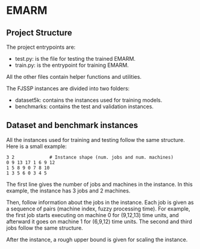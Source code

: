 # EMARM
## Project Structure

The project entrypoints are:
- test.py: is the file for testing the trained EMARM.
- train.py: is the entrypoint for training EMARM.

All the other files contain helper functions and utilities.

The FJSSP instances are divided into two folders:
- dataset5k: contains the instances used for training models.
- benchmarks: contains the test and validation instances. 


## Dataset and benchmark instances

All the instances used for training and testing follow the same structure.
Here is a small example:

```
3 2             # Instance shape (num. jobs and num. machines)
0 9 13 17 1 6 9 12
1 5 8 9 0 7 8 10
1 3 5 6 0 3 4 5
```

The first line gives the number of jobs and machines in the instance. 
In this example, the instance has 3 jobs and 2 machines. 

Then, follow information about the jobs in the instance. Each job is 
given as a sequence of pairs (machine index, fuzzy processing time). 
For example, the first job starts executing on machine 0 for (9,12,13) time units,
and afterward it goes on machine 1 for (6,9,12) time units. The second and third jobs 
follow the same structure.

After the instance, a rough upper bound is given for scaling the instance.


